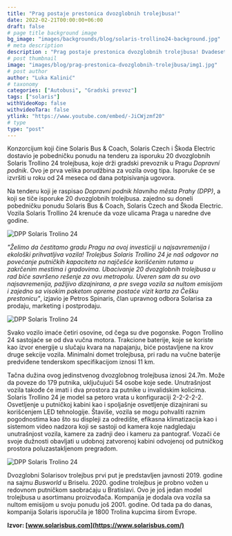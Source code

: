 ```yaml
---
title: "Prag postaje prestonica dvozglobnih trolejbusa!"
date: 2022-02-21T00:00:00+06:00
draft: false
# page title background image
bg_image: "images/backgrounds/blog/solaris-trollino24-background.jpg"
# meta description
description : "Prag postaje prestonica dvozglobnih trolejbusa! Dvadeset Solaris Trollino 24 trolejbusa za gradskog prevoznika DPP (Dopravní podnik)."
# post thumbnail
image: "images/blog/prag-prestonica-dvozglobnih-trolejbusa/img1.jpg"
# post author
author: "Luka Kalinić"
# taxonomy
categories: ["Autobusi", "Gradski prevoz"]
tags: ["solaris"]
withVideoKop: false
withvideoTara: false
ytlink: "https://www.youtube.com/embed/-JiCWjzmf20"
# type
type: "post"
---
```


Konzorcijum koji čine Solaris Bus & Coach, Solaris Czech i Škoda Electric dostavio je pobedničku ponudu na tenderu za isporuku 20 dvozglobnih Solaris Trollino 24 trolejbusa, koje drži gradski prevoznik u Pragu *Dopravní podnik*. Ovo je prva velika porudžbina za vozila ovog tipa. Isporuke će se izvršiti u roku od 24 meseca od dana potpisivanja ugovora.

Na tenderu koji je raspisao *Dopravní podnik hlavního města Prahy (DPP)*, a koji se tiče isporuke 20 dvozglobnih trolejbusa. zajedno su doneli pobedničku ponudu Solaris Bus & Coach, Solaris Czech and Škoda Electric. Vozila Solaris Trollino 24 krenuće da voze ulicama Praga u naredne dve godine.

![DPP Solaris Trolino 24](/images/blog/prag-prestonica-dvozglobnih-trolejbusa/img2.jpg "DPP Solaris Trolino 24")

*"Želimo da čestitamo gradu Pragu na ovoj investiciji u najsavremenija i ekološki prihvatljiva vozila! Trolejbus Solaris Trollino 24 je naš odgovor na povećanje putničkih kapaciteta na najčešće korišćenim rutama u zakrčenim mestima i gradovima. Ubacivanje 20 dvozglobnih trolejbusa u rad biće savršeno rešenje za ovu metropolu. Uveren sam da su ovo najsavremenija, pažljivo dizajnirana, a pre svega vozila sa nultom emisijom i zajedno sa visokim paketom opreme postaće vizit karta za Češku prestonicu"*, izjavio je Petros Spinaris, član upravnog odbora Solarisa za prodaju, marketing i postprodaju.

![DPP Solaris Trolino 24](/images/blog/prag-prestonica-dvozglobnih-trolejbusa/img3.jpg "DPP Solaris Trolino 24")

Svako vozilo imaće četiri osovine, od čega su dve pogonske. Pogon Trollino 24 sastojaće se od dva vučna motora. Trakcione baterije, koje se koriste kao izvor energije u slučaju kvara na napajanju, biće postavljene na krov druge sekcije vozila. Minimalni domet trolejbusa, pri radu na vučne baterije predviđene tenderskom specifikacijom iznosi 11 km.

Tačna dužina ovog jedinstvenog dvozglobnog trolejbusa iznosi 24.7m. Može da poveze do 179 putnika, uključujući 54 osobe koje sede. Unutrašnjost vozila takođe će imati i dva prostora za putnike u invalidskim kolicima. Solaris Trollino 24 je model sa petoro vrata u konfiguraciji 2-2-2-2-2. Osvetljenje u putničkoj kabini kao i spoljašnje osvetljenje dizajnirani su korišćenjem LED tehnologije. Štaviše, vozila se mogu pohvaliti raznim pogodnostima kao što su displeji za odredište, efikasna klimatizacija kao i sistemom video nadzora koji se sastoji od kamera koje nadgledaju unutrašnjost vozila, kamere za zadnji deo i kameru za pantograf. Vozači će svoje dužnosti obavljati u udobnoj zatvorenoj kabini odvojenoj od putničkog prostora poluzastakljenom pregradom.

![DPP Solaris Trolino 24](/images/blog/prag-prestonica-dvozglobnih-trolejbusa/img4.jpg "DPP Solaris Trolino 24")

Dvozglobni Solarisov trolejbus prvi put je predstavljen javnosti 2019. godine na sajmu *Busworld* u Briselu. 2020. godine trolejbus je probno vožen u redovnom putničkom saobraćaju u Bratislavi. Ovo je još jedan model trolejbusa u asortimanu proizvođača. Kompanija je dodala ova vozila sa nultom emisijom u svoju ponudu još 2001. godine. Od tada pa do danas, kompanija Solaris isporučila je 1800 Trolina kupcima širom Evrope.

**Izvor: [www.solarisbus.com](https://www.solarisbus.com/)**